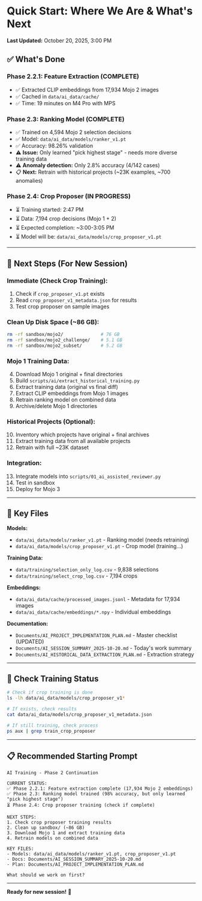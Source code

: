# Quick Start: Where We Are & What's Next
**Last Updated:** October 20, 2025, 3:00 PM

## ✅ What's Done

### Phase 2.2.1: Feature Extraction (COMPLETE)
- ✅ Extracted CLIP embeddings from 17,934 Mojo 2 images
- ✅ Cached in `data/ai_data/cache/`
- ✅ Time: 19 minutes on M4 Pro with MPS

### Phase 2.3: Ranking Model (COMPLETE)
- ✅ Trained on 4,594 Mojo 2 selection decisions
- ✅ Model: `data/ai_data/models/ranker_v1.pt`
- ✅ Accuracy: 98.26% validation
- ⚠️ **Issue:** Only learned "pick highest stage" - needs more diverse training data
- ⚠️ **Anomaly detection:** Only 2.8% accuracy (4/142 cases)
- 📋 **Next:** Retrain with historical projects (~23K examples, ~700 anomalies)

### Phase 2.4: Crop Proposer (IN PROGRESS)
- ⏳ Training started: 2:47 PM
- ⏳ Data: 7,194 crop decisions (Mojo 1 + 2)
- ⏳ Expected completion: ~3:00-3:05 PM
- ⏳ Model will be: `data/ai_data/models/crop_proposer_v1.pt`

---

## 🎯 Next Steps (For New Session)

### Immediate (Check Crop Training):
1. Check if `crop_proposer_v1.pt` exists
2. Read `crop_proposer_v1_metadata.json` for results
3. Test crop proposer on sample images

### Clean Up Disk Space (~86 GB):
```bash
rm -rf sandbox/mojo2/              # 76 GB
rm -rf sandbox/mojo2_challenge/    # 5.1 GB  
rm -rf sandbox/mojo2_subset/       # 5.2 GB
```

### Mojo 1 Training Data:
4. Download Mojo 1 original + final directories
5. Build `scripts/ai/extract_historical_training.py`
6. Extract training data (original vs final diff)
7. Extract CLIP embeddings from Mojo 1 images  
8. Retrain ranking model on combined data
9. Archive/delete Mojo 1 directories

### Historical Projects (Optional):
10. Inventory which projects have original + final archives
11. Extract training data from all available projects
12. Retrain with full ~23K dataset

### Integration:
13. Integrate models into `scripts/01_ai_assisted_reviewer.py`
14. Test in sandbox
15. Deploy for Mojo 3

---

## 📁 Key Files

**Models:**
- `data/ai_data/models/ranker_v1.pt` - Ranking model (needs retraining)
- `data/ai_data/models/crop_proposer_v1.pt` - Crop model (training...)

**Training Data:**
- `data/training/selection_only_log.csv` - 9,838 selections
- `data/training/select_crop_log.csv` - 7,194 crops

**Embeddings:**
- `data/ai_data/cache/processed_images.jsonl` - Metadata for 17,934 images
- `data/ai_data/cache/embeddings/*.npy` - Individual embeddings

**Documentation:**
- `Documents/AI_PROJECT_IMPLEMENTATION_PLAN.md` - Master checklist (UPDATED)
- `Documents/AI_SESSION_SUMMARY_2025-10-20.md` - Today's work summary
- `Documents/AI_HISTORICAL_DATA_EXTRACTION_PLAN.md` - Extraction strategy

---

## 🔄 Check Training Status

```bash
# Check if crop training is done
ls -lh data/ai_data/models/crop_proposer_v1*

# If exists, check results
cat data/ai_data/models/crop_proposer_v1_metadata.json

# If still training, check process
ps aux | grep train_crop_proposer
```

---

## 📋 Recommended Starting Prompt

```
AI Training - Phase 2 Continuation

CURRENT STATUS:
✅ Phase 2.2.1: Feature extraction complete (17,934 Mojo 2 embeddings)
✅ Phase 2.3: Ranking model trained (98% accuracy, but only learned "pick highest stage")
⏳ Phase 2.4: Crop proposer training (check if complete)

NEXT STEPS:
1. Check crop proposer training results
2. Clean up sandbox/ (~86 GB)
3. Download Mojo 1 and extract training data
4. Retrain models on combined data

KEY FILES:
- Models: data/ai_data/models/ranker_v1.pt, crop_proposer_v1.pt
- Docs: Documents/AI_SESSION_SUMMARY_2025-10-20.md
- Plan: Documents/AI_PROJECT_IMPLEMENTATION_PLAN.md

What should we work on first?
```

---

**Ready for new session!** 🚀

